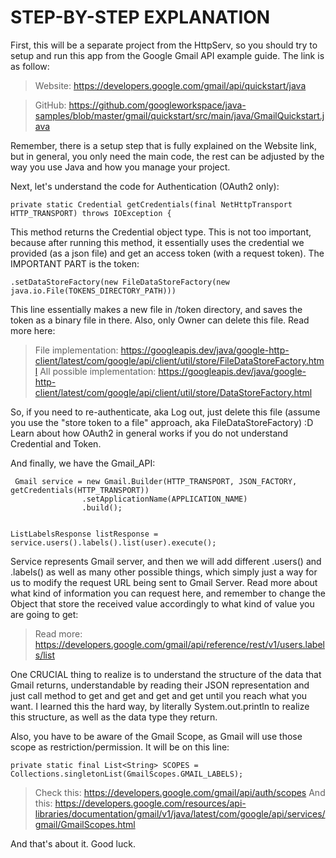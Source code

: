 # STEP-BY-STEP EXPLANATION
First, this will be a separate project from the HttpServ, so you should try to setup and run this app from the Google Gmail API example guide. The link is as follow:

> Website: https://developers.google.com/gmail/api/quickstart/java

> GitHub: https://github.com/googleworkspace/java-samples/blob/master/gmail/quickstart/src/main/java/GmailQuickstart.java

Remember, there is a setup step that is fully explained on the Website link, but in general, you only need the main code, the rest can be adjusted by the way you use Java
and how you manage your project. 

Next, let's understand the code for Authentication (OAuth2 only): 

```
private static Credential getCredentials(final NetHttpTransport HTTP_TRANSPORT) throws IOException {
```

This method returns the Credential object type. This is not too important, because after running this method, it essentially uses the credential we provided (as a json file)
and get an access token (with a request token). The IMPORTANT PART is the token:

```
.setDataStoreFactory(new FileDataStoreFactory(new java.io.File(TOKENS_DIRECTORY_PATH)))
```

This line essentially makes a new file in /token directory, and saves the token as a binary file in there. Also, only Owner can delete this file. Read more here:

> File implementation: https://googleapis.dev/java/google-http-client/latest/com/google/api/client/util/store/FileDataStoreFactory.html
> All possible implementation: https://googleapis.dev/java/google-http-client/latest/com/google/api/client/util/store/DataStoreFactory.html

So, if you need to re-authenticate, aka Log out, just delete this file (assume you use the "store token to a file" approach, aka FileDataStoreFactory) :D 
Learn about how OAuth2 in general works if you do not understand Credential and Token.

And finally, we have the Gmail_API: 

```
 Gmail service = new Gmail.Builder(HTTP_TRANSPORT, JSON_FACTORY, getCredentials(HTTP_TRANSPORT))
                .setApplicationName(APPLICATION_NAME)
                .build();
                
```

```
ListLabelsResponse listResponse = service.users().labels().list(user).execute();
```

Service represents Gmail server, and then we will add different .users() and .labels() as well as many other possible things, which simply just a way for us to modify
the request URL being sent to Gmail Server. Read more about what kind of information you can request here, and remember to change the Object that store the received value
accordingly to what kind of value you are going to get:

> Read more: https://developers.google.com/gmail/api/reference/rest/v1/users.labels/list

One CRUCIAL thing to realize is to understand the structure of the data that Gmail returns, understandable by reading their JSON representation and just call method 
to get and get and get and get until you reach what you want. I learned this the hard way, by literally System.out.println to realize this structure, as well as the
data type they return. 

Also, you have to be aware of the Gmail Scope, as Gmail will use those scope as restriction/permission. It will be on this line:

```
private static final List<String> SCOPES = Collections.singletonList(GmailScopes.GMAIL_LABELS);
```
> Check this: https://developers.google.com/gmail/api/auth/scopes
> And this: https://developers.google.com/resources/api-libraries/documentation/gmail/v1/java/latest/com/google/api/services/gmail/GmailScopes.html

And that's about it. Good luck.


